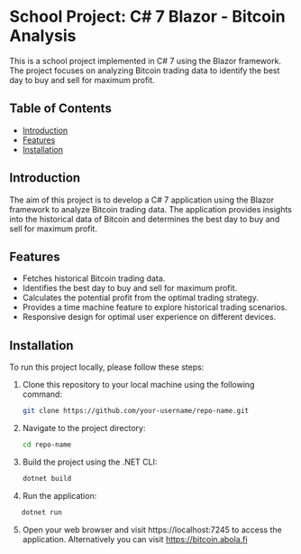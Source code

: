 # School Project: C# 7 Blazor - Bitcoin Analysis


This is a school project implemented in C# 7 using the Blazor framework. The project focuses on analyzing Bitcoin trading data to identify the best day to buy and sell for maximum profit.

## Table of Contents

- [Introduction](#introduction)
- [Features](#features)
- [Installation](#installation)

## Introduction

The aim of this project is to develop a C# 7 application using the Blazor framework to analyze Bitcoin trading data. The application provides insights into the historical data of Bitcoin and determines the best day to buy and sell for maximum profit.


## Features

- Fetches historical Bitcoin trading data.
- Identifies the best day to buy and sell for maximum profit.
- Calculates the potential profit from the optimal trading strategy.
- Provides a time machine feature to explore historical trading scenarios.
- Responsive design for optimal user experience on different devices.

## Installation

To run this project locally, please follow these steps:

1. Clone this repository to your local machine using the following command:

   ```bash
   git clone https://github.com/your-username/repo-name.git
   ```
2. Navigate to the project directory:

   ```bash
   cd repo-name
   ```
3. Build the project using the .NET CLI:

   ```bash
   dotnet build
   ```
4. Run the application:

```bash
   dotnet run
   ```

5. Open your web browser and visit https://localhost:7245 to access the application. 
   Alternatively you can visit https://bitcoin.abola.fi



